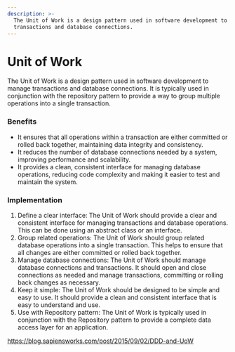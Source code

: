 ```yaml
---
description: >-
  The Unit of Work is a design pattern used in software development to manage
  transactions and database connections.
---
```


# Unit of Work

The Unit of Work is a design pattern used in software development to manage transactions and database connections. It is typically used in conjunction with the repository pattern to provide a way to group multiple operations into a single transaction.

### Benefits

* It ensures that all operations within a transaction are either committed or rolled back together, maintaining data integrity and consistency.
* It reduces the number of database connections needed by a system, improving performance and scalability.
* It provides a clean, consistent interface for managing database operations, reducing code complexity and making it easier to test and maintain the system.

### Implementation

1. Define a clear interface: The Unit of Work should provide a clear and consistent interface for managing transactions and database operations. This can be done using an abstract class or an interface.
2. Group related operations: The Unit of Work should group related database operations into a single transaction. This helps to ensure that all changes are either committed or rolled back together.
3. Manage database connections: The Unit of Work should manage database connections and transactions. It should open and close connections as needed and manage transactions, committing or rolling back changes as necessary.
4. Keep it simple: The Unit of Work should be designed to be simple and easy to use. It should provide a clean and consistent interface that is easy to understand and use.
5. Use with Repository pattern: The Unit of Work is typically used in conjunction with the Repository pattern to provide a complete data access layer for an application.

https://blog.sapiensworks.com/post/2015/09/02/DDD-and-UoW

